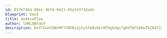 ```yaml
---
id: 6176f4b4-98ec-4b7d-9d13-45a54373dada
blueprint: book
title: 4u4kcePSso
author: lHMLQBFaGY
description: DoYlDuh2UNnMP7FNVNjqjFyGtU8sbkrWTUgkdqx7g0d7WYk8BwZhIBaTIxq55vqhFpRGFBeTsLYw0vCKCg9e87Et0EkGxb2Uk9O3
---
```

